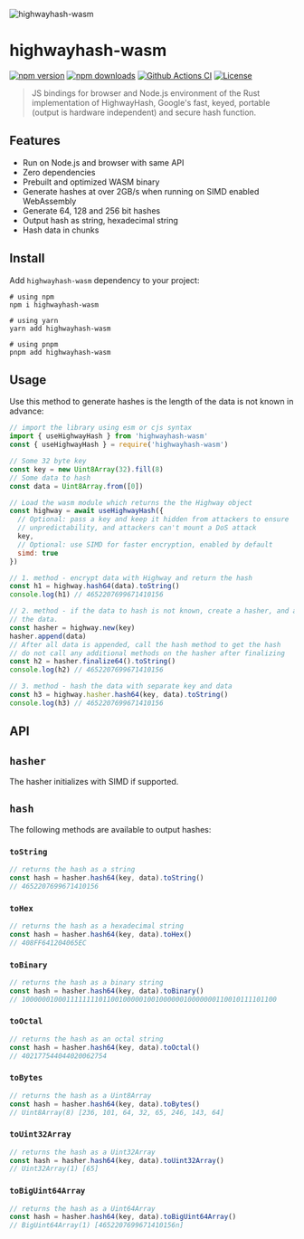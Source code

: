 ![highwayhash-wasm](./docs/preview.png)

# highwayhash-wasm

[![npm version][npm-version-src]][npm-href]
[![npm downloads][npm-downloads-src]][npm-href]
[![Github Actions CI][github-actions-ci-src]][github-actions-ci-href]
[![License][license-src]][npm-href]

> JS bindings for browser and Node.js environment of the Rust implementation of HighwayHash, Google's fast, keyed, portable
> (output is hardware independent) and secure hash function.

## Features

- Run on Node.js and browser with same API
- Zero dependencies
- Prebuilt and optimized WASM binary
- Generate hashes at over 2GB/s when running on SIMD enabled WebAssembly
- Generate 64, 128 and 256 bit hashes
- Output hash as string, hexadecimal string
- Hash data in chunks

## Install

Add `highwayhash-wasm` dependency to your project:

```shell
# using npm
npm i highwayhash-wasm

# using yarn
yarn add highwayhash-wasm

# using pnpm
pnpm add highwayhash-wasm
```

## Usage

Use this method to generate hashes is the length of the data is not known in advance:

```javascript
// import the library using esm or cjs syntax
import { useHighwayHash } from 'highwayhash-wasm'
const { useHighwayHash } = require('highwayhash-wasm')

// Some 32 byte key
const key = new Uint8Array(32).fill(8)
// Some data to hash
const data = Uint8Array.from([0])

// Load the wasm module which returns the the Highway object
const highway = await useHighwayHash({
  // Optional: pass a key and keep it hidden from attackers to ensure
  // unpredictability, and attackers can't mount a DoS attack
  key,
  // Optional: use SIMD for faster encryption, enabled by default
  simd: true
})

// 1. method - encrypt data with Highway and return the hash
const h1 = highway.hash64(data).toString()
console.log(h1) // 4652207699671410156

// 2. method - if the data to hash is not known, create a hasher, and append
// the data.
const hasher = highway.new(key)
hasher.append(data)
// After all data is appended, call the hash method to get the hash
// do not call any additional methods on the hasher after finalizing
const h2 = hasher.finalize64().toString()
console.log(h2) // 4652207699671410156

// 3. method - hash the data with separate key and data
const h3 = highway.hasher.hash64(key, data).toString()
console.log(h3) // 4652207699671410156
```

## API

## `hasher`

The hasher initializes with SIMD if supported.

## `hash`

The following methods are available to output hashes:

### `toString`
```javascript
// returns the hash as a string
const hash = hasher.hash64(key, data).toString()
// 4652207699671410156
```
### `toHex`
```javascript
// returns the hash as a hexadecimal string
const hash = hasher.hash64(key, data).toHex()
// 408FF641204065EC
```
### `toBinary`
```javascript
// returns the hash as a binary string
const hash = hasher.hash64(key, data).toBinary()
// 100000010001111111101100100000100100000010000000110010111101100
```
### `toOctal`
```javascript
// returns the hash as an octal string
const hash = hasher.hash64(key, data).toOctal()
// 402177544044020062754
```
### `toBytes`
```javascript
// returns the hash as a Uint8Array
const hash = hasher.hash64(key, data).toBytes()
// Uint8Array(8) [236, 101, 64, 32, 65, 246, 143, 64]
```
### `toUint32Array`
```javascript
// returns the hash as a Uint32Array
const hash = hasher.hash64(key, data).toUint32Array()
// Uint32Array(1) [65]
```
### `toBigUint64Array`
```javascript
// returns the hash as a Uint64Array
const hash = hasher.hash64(key, data).toBigUint64Array()
// BigUint64Array(1) [4652207699671410156n]
```
<!-- badges -->
[npm-version-src]: https://badgen.net/npm/v/highwayhash-wasm
[npm-href]: https://www.npmjs.com/package/highwayhash-wasm
[npm-downloads-src]: https://badgen.net/npm/dm/highwayhash-wasm
[github-actions-ci-src]: https://github.com/asonnleitner/highwayhash-wasm/actions/workflows/ci.yaml/badge.svg
[github-actions-ci-href]: https://github.com/asonnleitner/highwayhash-wasm/actions/workflows/ci.yaml

[license-src]: https://badgen.net/npm/license/highwayhash-wasm
